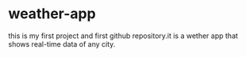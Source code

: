 # weather-app
this is my first project and first github repository.it is a wether app that shows real-time data of any city.

